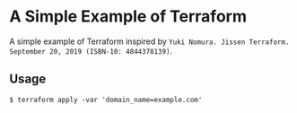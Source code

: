 A Simple Example of Terraform 
===========

A simple example of Terraform inspired by `Yuki Nomura. Jissen Terraform. September 20, 2019 (ISBN-10: 4844378139)`.


Usage
-----
```
$ terraform apply -var 'domain_name=example.com'
```
